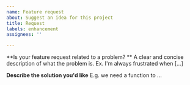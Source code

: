 ```yaml
---
name: Feature request
about: Suggest an idea for this project
title: Request
labels: enhancement
assignees: ''

---
```


**Is your feature request related to a problem? **
A clear and concise description of what the problem is. Ex. I'm always frustrated when [...]

**Describe the solution you'd like**
E.g. we need a function to ...
